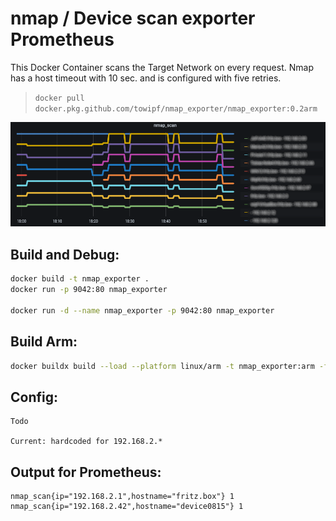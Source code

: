 # nmap / Device scan exporter Prometheus

This Docker Container scans the Target Network on every request. Nmap has a host timeout with 10 sec. and is configured with five retries.

> `docker pull docker.pkg.github.com/towipf/nmap_exporter/nmap_exporter:0.2arm`

![Bild](https://raw.githubusercontent.com/ToWipf/nmap_exporter/main/grafana.png)

## Build and Debug:
```sh
docker build -t nmap_exporter .
docker run -p 9042:80 nmap_exporter

docker run -d --name nmap_exporter -p 9042:80 nmap_exporter
```

## Build Arm:
```sh
docker buildx build --load --platform linux/arm -t nmap_exporter:arm -f arm/Dockerfile .
```

## Config:
```
Todo

Current: hardcoded for 192.168.2.*
```

## Output for Prometheus:
```
nmap_scan{ip="192.168.2.1",hostname="fritz.box"} 1
nmap_scan{ip="192.168.2.42",hostname="device0815"} 1
```
